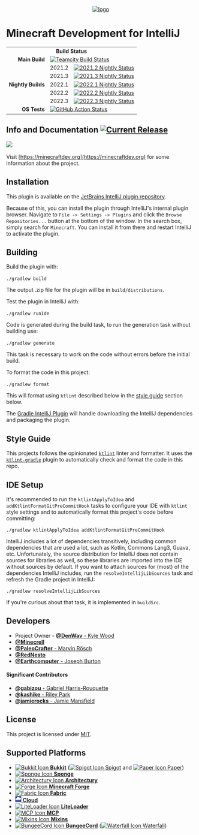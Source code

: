 <p align="center"><a href="https://minecraftdev.org/"><img src="https://minecraftdev.org/assets/icon.svg" height="120" alt="logo"/></a></p>

Minecraft Development for IntelliJ
==================================

<table>
    <tr>
        <td align="center" colspan="3"><b>Build Status</b></td>
    </tr>
    <tr>
        <td align="right"><b>Main Build</b></td>
        <td colspan="2"><a href="https://ci.denwav.dev/viewType.html?buildTypeId=MinecraftDev_Build"><img src="https://ci.denwav.dev/app/rest/builds/buildType:(id:MinecraftDev_Build)/statusIcon.svg" alt="Teamcity Build Status" /></a></td>
    </tr>
    <tr>
        <td align="right" rowspan="5"><b>Nightly Builds</b></td>
        <td align="left">2021.2</td>
        <td align="left"><a href="https://ci.denwav.dev/viewType.html?buildTypeId=MinecraftDev_Nightly_20212"><img src="https://ci.denwav.dev/app/rest/builds/buildType:(id:MinecraftDev_Nightly_20212)/statusIcon.svg" alt="2021.2 Nightly Status" /></a></td>
    </tr>
    <tr>
        <td align="left">2021.3</td>
        <td align="left"><a href="https://ci.denwav.dev/viewType.html?buildTypeId=MinecraftDev_Nightly_20213"><img src="https://ci.denwav.dev/app/rest/builds/buildType:(id:MinecraftDev_Nightly_20213)/statusIcon.svg" alt="2021.3 Nightly Status" /></a></td>
    </tr>
    <tr>
        <td align="left">2022.1</td>
        <td align="left"><a href="https://ci.denwav.dev/viewType.html?buildTypeId=MinecraftDev_Nightly_20221"><img src="https://ci.denwav.dev/app/rest/builds/buildType:(id:MinecraftDev_Nightly_20221)/statusIcon.svg" alt="2022.1 Nightly Status" /></a></td>
    </tr>
    <tr>
        <td align="left">2022.2</td>
        <td align="left"><a href="https://ci.denwav.dev/viewType.html?buildTypeId=MinecraftDev_Nightly_20222"><img src="https://ci.denwav.dev/app/rest/builds/buildType:(id:MinecraftDev_Nightly_20222)/statusIcon.svg" alt="2022.2 Nightly Status" /></a></td>
    </tr>
    <tr>
        <td align="left">2022.3</td>
        <td align="left"><a href="https://ci.denwav.dev/viewType.html?buildTypeId=MinecraftDev_Nightly_20223"><img src="https://ci.denwav.dev/app/rest/builds/buildType:(id:MinecraftDev_Nightly_20223)/statusIcon.svg" alt="2022.3 Nightly Status" /></a></td>
    </tr>
    <tr>
        <td align="right"><b>OS Tests</b></td>
        <td align="left" colspan="2">
            <a href="https://github.com/minecraft-dev/MinecraftDev/actions?query=workflow%3A%22Test%22"><img src="https://github.com/minecraft-dev/MinecraftDev/workflows/Test/badge.svg?branch=dev&event=push" alt="GitHub Action Status" /></a>
         </td>
    </tr>
</table>

Info and Documentation [![Current Release](https://img.shields.io/badge/release-1.5.21-orange.svg?style=flat-square)](https://plugins.jetbrains.com/plugin/8327)
----------------------

<a href="https://discord.gg/j6UNcfr"><img src="https://i.imgur.com/JXu9C1G.png" height="48px"></img></a>

Visit [https://minecraftdev.org](https://minecraftdev.org) for some information about the project.


Installation
------------

This plugin is available on the [JetBrains IntelliJ plugin repository](https://plugins.jetbrains.com/plugin/8327).

Because of this, you can install the plugin through IntelliJ's internal plugin browser. Navigate to
`File -> Settings -> Plugins` and click the `Browse Repositories...` button at the bottom of the window. In the search
box, simply search for `Minecraft`. You can install it from there and restart IntelliJ to activate the plugin.

Building
--------

Build the plugin with:

`./gradlew build`

The output .zip file for the plugin will be in `build/distributions`.

Test the plugin in IntelliJ with:

`./gradlew runIde`

Code is generated during the build task, to run the generation task without building use:

`./gradlew generate`

This task is necessary to work on the code without errors before the initial build.

To format the code in this project:

`./gradlew format`

This will format using `ktlint` described below in the [style guide](#style-guide) section below.

The [Gradle IntelliJ Plugin](https://github.com/JetBrains/gradle-intellij-plugin)
will handle downloading the IntelliJ dependencies and packaging the
plugin.

Style Guide
-----------

This projects follows the opinionated [`ktlint`](https://ktlint.github.io/) linter and formatter. It uses the
[`ktlint-gradle`](https://github.com/jlleitschuh/ktlint-gradle) plugin to automatically check and format the code in
this repo.

IDE Setup
---------

It's recommended to run the `ktlintApplyToIdea` and `addKtlintFormatGitPreCommitHook` tasks to configure your
IDE with `ktlint` style settings and to automatically format this project's code before committing:

```
./gradlew ktlintApplyToIdea addKtlintFormatGitPreCommitHook
```

IntelliJ includes a lot of dependencies transitively, including common dependencies that are used a lot, such as Kotlin,
Commons Lang3, Guava, etc. Unfortunately, the source distribution for IntelliJ does not contain sources for libraries as
well, so these libraries are imported into the IDE without sources by default. If you want to attach sources for (most)
of the dependencies IntelliJ includes, run the `resolveIntellijLibSources` task and refresh the Gradle project in
IntelliJ:

```
./gradlew resolveIntellijLibSources
```

If you're curious about that task, it is implemented in `buildSrc`.

Developers
----------

- Project Owner - [**@DenWav** - Kyle Wood](https://github.com/DenWav)
- [**@Minecrell**](https://github.com/Minecrell)
- [**@PaleoCrafter** - Marvin Rösch](https://github.com/PaleoCrafter)
- [**@RedNesto**](https://github.com/RedNesto)
- [**@Earthcomputer** - Joseph Burton](https://github.com/Earthcomputer)

#### **Significant Contributors**

- [**@gabizou** - Gabriel Harris-Rouquette](https://github.com/gabizou)
- [**@kashike** - Riley Park](https://github.com/kashike)
- [**@jamierocks** - Jamie Mansfield](https://github.com/jamierocks)

License
-------

This project is licensed under [MIT](license.txt).

Supported Platforms
-------------------

- [![Bukkit Icon](src/main/resources/assets/icons/platform/Bukkit.png?raw=true) **Bukkit**](https://hub.spigotmc.org/stash/projects/SPIGOT/repos/bukkit/browse) ([![Spigot Icon](src/main/resources/assets/icons/platform/Spigot.png?raw=true) Spigot](https://spigotmc.org/) and [![Paper Icon](src/main/resources/assets/icons/platform/Paper.png?raw=true) Paper](https://papermc.io/))
- [![Sponge Icon](src/main/resources/assets/icons/platform/Sponge_dark.png?raw=true) **Sponge**](https://www.spongepowered.org/)
- [![Architectury Icon](src/main/resources/assets/icons/platform/Architectury.png?raw=true) **Architectury**](https://github.com/architectury/architectury-api)
- [![Forge Icon](src/main/resources/assets/icons/platform/Forge.png?raw=true) **Minecraft Forge**](https://forums.minecraftforge.net/)
- [![Fabric Icon](src/main/resources/assets/icons/platform/Fabric.png?raw=true) **Fabric**](https://fabricmc.net)
- [![Cloud Icon](src/main/resources/assets/icons/platform/Cloud.png?raw=true) **Cloud**](https://cloudmc.ml/)
- [![LiteLoader Icon](src/main/resources/assets/icons/platform/LiteLoader.png?raw=true) **LiteLoader**](http://www.liteloader.com/)
- [![MCP Icon](src/main/resources/assets/icons/platform/MCP.png?raw=true) **MCP**](http://www.modcoderpack.com/)
- [![Mixins Icon](src/main/resources/assets/icons/platform/Mixins_dark.png?raw=true) **Mixins**](https://github.com/SpongePowered/Mixin)
- [![BungeeCord Icon](src/main/resources/assets/icons/platform/BungeeCord.png?raw=true) **BungeeCord**](https://www.spigotmc.org/wiki/bungeecord/) ([![Waterfall Icon](src/main/resources/assets/icons/platform/Waterfall.png?raw=true) Waterfall](https://github.com/PaperMC/Waterfall))
